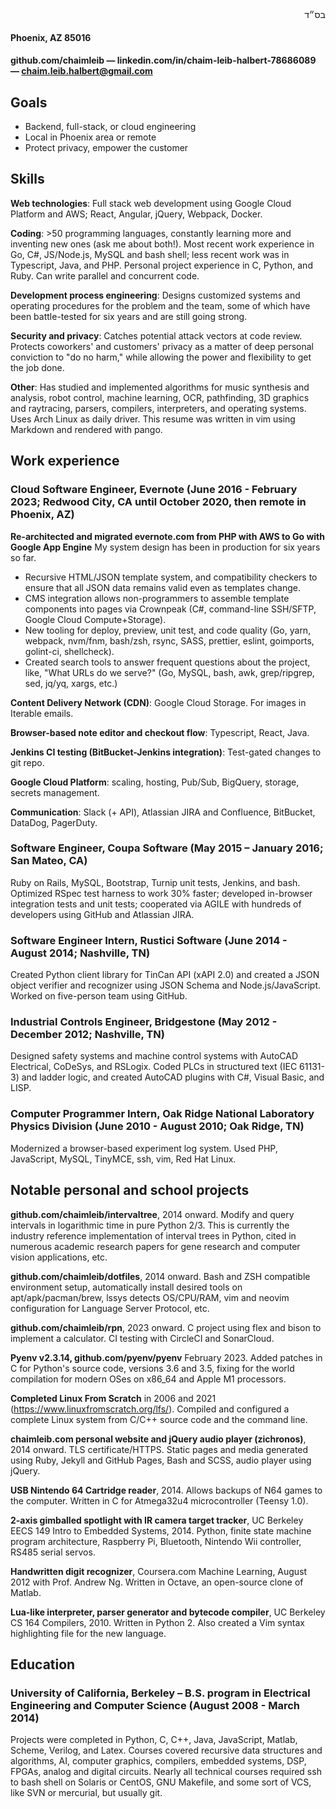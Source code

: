 <div id="bsd" dir="rtl">בס״ד</div>

#### Phoenix, AZ 85016

#### github.com/chaimleib — linkedin.com/in/chaim-leib-halbert-78686089 — <span class="email">chaim.leib.halbert@gmail.com</span>

## Goals

* Backend, full-stack, or cloud engineering
* Local in Phoenix area or remote
* Protect privacy, empower the customer

## Skills

**Web technologies**: Full stack web development using Google Cloud Platform and AWS; React, Angular, jQuery, Webpack, Docker.

**Coding**: &gt;50 programming languages, constantly learning more and inventing new ones (ask me about both!). Most recent work experience in Go, C#, JS/Node.js, MySQL and bash shell; less recent work was in Typescript, Java, and PHP. Personal project experience in C, Python, and Ruby. Can write parallel and concurrent code.

**Development process engineering**: Designs customized systems and operating procedures for the problem and the team, some of which have been battle-tested for six years and are still going strong.

**Security and privacy**: Catches potential attack vectors at code review. Protects coworkers' and customers' privacy as a matter of deep personal conviction to "do no harm," while allowing the power and flexibility to get the job done.

**Other**: Has studied and implemented algorithms for music synthesis and analysis, robot control, machine learning, OCR, pathfinding, 3D graphics and raytracing, parsers, compilers, interpreters, and operating systems. Uses Arch Linux as daily driver. This resume was written in vim using Markdown and rendered with pango.

## Work experience

### **Cloud Software Engineer, Evernote** (June 2016 - February 2023; Redwood City, CA until October 2020, then remote in Phoenix, AZ)

**Re-architected and migrated evernote.com from PHP with AWS to Go with Google App Engine** My system design has been in production for six years so far.

* Recursive HTML/JSON template system, and compatibility checkers to ensure that all JSON data remains valid even as templates change.
* CMS integration allows non-programmers to assemble template components into pages via Crownpeak (C#, command-line SSH/SFTP, Google Cloud Compute+Storage).
* New tooling for deploy, preview, unit test, and code quality (Go, yarn, webpack, nvm/fnm, bash/zsh, rsync, SASS, prettier, eslint, goimports, golint-ci, shellcheck).
* Created search tools to answer frequent questions about the project, like, "What URLs do we serve?" (Go, MySQL, bash, awk, grep/ripgrep, sed, jq/yq, xargs, etc.)

**Content Delivery Network (CDN)**: Google Cloud Storage. For images in Iterable emails.

**Browser-based note editor and checkout flow**: Typescript, React, Java.

**Jenkins CI testing (BitBucket-Jenkins integration)**: Test-gated changes to git repo.

**Google Cloud Platform**: scaling, hosting, Pub/Sub, BigQuery, storage, secrets management.

**Communication**: Slack (+ API), Atlassian JIRA and Confluence, BitBucket, DataDog, PagerDuty.

### **Software Engineer, Coupa Software** (May 2015 – January 2016; San Mateo, CA)

Ruby on Rails, MySQL, Bootstrap, Turnip unit tests, Jenkins, and bash. Optimized RSpec test harness to work 30% faster; developed in-browser integration tests and unit tests; cooperated via AGILE with hundreds of developers using GitHub and Atlassian JIRA.

### **Software Engineer Intern, Rustici Software** (June 2014 - August 2014; Nashville, TN)

Created Python client library for TinCan API (xAPI 2.0) and created a JSON object verifier and recognizer using JSON Schema and Node.js/JavaScript. Worked on five-person team using GitHub.

### **Industrial Controls Engineer, Bridgestone** (May 2012 - December 2012; Nashville, TN)

Designed safety systems and machine control systems with AutoCAD Electrical, CoDeSys, and RSLogix. Coded PLCs in structured text (IEC 61131-3) and ladder logic, and created AutoCAD plugins with C#, Visual Basic, and LISP.

### **Computer Programmer Intern, Oak Ridge National Laboratory Physics Division** (June 2010 - August 2010; Oak Ridge, TN)

Modernized a browser-based experiment log system. Used PHP, JavaScript, MySQL, TinyMCE, ssh, vim, Red Hat Linux.

## Notable personal and school projects

**github.com/chaimleib/intervaltree**, 2014 onward. Modify and query intervals in logarithmic time in pure Python 2/3. This is currently the industry reference implementation of interval trees in Python, cited in numerous academic research papers for gene research and computer vision applications, etc.

**github.com/chaimleib/dotfiles**, 2014 onward. Bash and ZSH compatible environment setup, automatically install desired tools on apt/apk/pacman/brew, lssys detects OS/CPU/RAM, vim and neovim configuration for Language Server Protocol, etc.

**github.com/chaimleib/rpn**, 2023 onward. C project using flex and bison to implement a calculator. CI testing with CircleCI and SonarCloud.

**Pyenv v2.3.14, github.com/pyenv/pyenv** February 2023. Added patches in C for Python's source code, versions 3.6 and 3.5, fixing for the world compilation for modern OSes on x86\_64 and Apple M1 processors.

**Completed Linux From Scratch** in 2006 and 2021 (https://www.linuxfromscratch.org/lfs/). Compiled and configured a complete Linux system from C/C++ source code and the command line.

**chaimleib.com personal website and jQuery audio player (zichronos)**, 2014 onward. TLS certificate/HTTPS. Static pages and media generated using Ruby, Jekyll and GitHub Pages, Bash and SCSS, audio player using jQuery.

**USB Nintendo 64 Cartridge reader**, 2014. Allows backups of N64 games to the computer. Written in C for Atmega32u4 microcontroller (Teensy 1.0).

**2-axis gimballed spotlight with IR camera target tracker**, UC Berkeley EECS 149 Intro to Embedded Systems, 2014. Python, finite state machine program architecture, Raspberry Pi, Bluetooth, Nintendo Wii controller, RS485 serial servos.

**Handwritten digit recognizer**, Coursera.com Machine Learning, August 2012 with Prof. Andrew Ng. Written in Octave, an open-source clone of Matlab.

**Lua-like interpreter, parser generator and bytecode compiler**, UC Berkeley CS 164 Compilers, 2010. Written in Python 2. Also created a Vim syntax highlighting file for the new language.

## Education

### **University of California, Berkeley – B.S. program in Electrical Engineering and Computer Science** (August 2008 - March 2014)

Projects were completed in Python, C, C++, Java, JavaScript, Matlab, Scheme, Verilog, and Latex. Courses covered recursive data structures and algorithms, AI, computer graphics, compilers, embedded systems, DSP, FPGAs, analog and digital circuits. Nearly all technical courses required ssh to bash shell on Solaris or CentOS, GNU Makefile, and some sort of VCS, like SVN or mercurial, but usually git.
